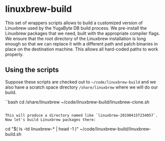 # linuxbrew-build

This set of wrappers scripts allows to build a customized version of Linuxbrew used by the YugaByte DB
build process. We pre-install the Linuxbrew packages that we need, built with the appropriate compiler
flags. We ensure that the root directory of the Linuxbrew installation is long enough so that we can
replace it with a different path and patch binaries in place on the destination machine. This allows
all hard-coded paths to work properly.

## Using the scripts

Suppose these scripts are checked out to `~/code/linuxbrew-build` and we also have a scratch space
directory `/share/linuxbrew` where we will do our build.

``bash
cd /share/linuxbrew
~/code/linuxbrew-build/linuxbrew-clone.sh
```

This will produce a directory named like `linuxbrew-20190415T234057`. 
Now let's build Linuxbrew packages there:

```
cd "$( ls -td linuxbrew-* | head -1 )"
~/code/linuxbrew-build/linuxbrew-build.sh
```
